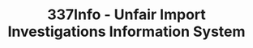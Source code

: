 ---
bigquery: https://console.cloud.google.com/bigquery?p=patents-public-data&d=usitc_investigations&page=dataset&project=sheets-management-319211
citation: US International Trade Commission 337Info Unfair Import Investigations Information
  System
contributors: US International Trade Comission
cost: None
description: US International Trade Commission 337Info Unfair Import Investigations
  Information System contains data on investigations done under Section 337. Section
  337 declares the infringement of certain statutory intellectual property rights
  and other forms of unfair competition in import trade to be unlawful practices.
  Most Section 337 investigations involve allegations of patent or registered trademark
  infringement.
documentation: FAQ and tutorial available on the site
last_edit: 04/09/2022, 15:59:41
location: https://pubapps2.usitc.gov/337external/
maintained_by: US International Trade Comission
schema_fields:
- finalDetNoViolation
- patentNumber
- targetDate
- actualStartDateEvidHear
- publication_number
- finalIdOnViolationIssue
- title
- ouiiAttorney
- finalDetViolation
- copyrightNumbers
- currentStatus
- teoProceedingInvolved
- trademarkNumbers
- invUnfairAct
- internalRemand
- gcAttorney
- teoIdIssueDate
- teoIdDueDate
- actualEndDateEvidHear
- ouiiParticipation
- teoReliefGranted
- startDateMarkmanHearing
- patentNumbers
- id
- dateComplaintFiled
- dateOfPublicationFrNotice
- docketNo
- lastUpdated
- currentActiveALJ
- markmanHearing
- htsNumbers
- dateCreated
- endDateMarkmanHearing
- scheduledStartDateEvidHear
- cafcAppeals
- investigationNo
- scheduledEndDateEvidHear
- aljAssigned
- finalIdOnViolationDue
- complainant
- investigationType
- respondent
- investigationTermDate
- issueDateOtherNonFinal
shortname: unfair_import_investigations
tags:
- import
- legal
- trade
timeframe: 2008-2021 (prior to 2008 downloadable as a JSON file)
title: 337Info - Unfair Import Investigations Information System
uuid: 2721f5ec-e599-4890-9265-9706719fc71e
---